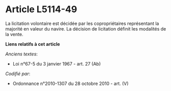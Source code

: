 # Article L5114-49

La licitation volontaire est décidée par les copropriétaires représentant la majorité en valeur du navire. La décision de
licitation définit les modalités de la vente.

**Liens relatifs à cet article**

_Anciens textes_:

  - Loi n°67-5 du 3 janvier 1967 - art. 27 (Ab)

_Codifié par_:

  - Ordonnance n°2010-1307 du 28 octobre 2010 - art. (V)
